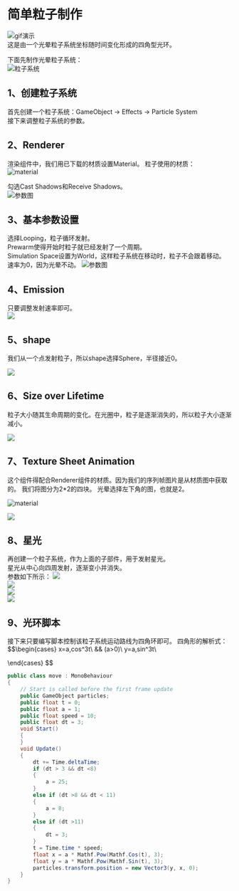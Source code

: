 
# 简单粒子制作  


![gif演示](image/demo.gif)  
这是由一个光晕粒子系统坐标随时间变化形成的四角型光环。



下面先制作光晕粒子系统：  
![粒子系统](image/particles.gif)  


## 1、创建粒子系统  

首先创建一个粒子系统：GameObject -> Effects -> Particle System   
接下来调整粒子系统的参数。


## 2、Renderer  
渲染组件中，我们用已下载的材质设置Material。 
粒子使用的材质：    
![material](image/material.png)

勾选Cast Shadows和Receive Shadows。  
![参数图](image/renderer.png)

## 3、基本参数设置   
选择Looping，粒子循环发射。  
Prewarm使得开始时粒子就已经发射了一个周期。   
Simulation Space设置为World，这样粒子系统在移动时，粒子不会跟着移动。  
速率为0，因为光晕不动。
![参数图](image/basic.png)

## 4、Emission  

只要调整发射速率即可。  
![](image/emission.png)

## 5、shape 
我们从一个点发射粒子，所以shape选择Sphere，半径接近0。

![](image/shape.png)

## 6、Size over Lifetime
粒子大小随其生命周期的变化。在光圈中，粒子是逐渐消失的，所以粒子大小逐渐减小。  

![](image/sizeoverlifttime.png)  

## 7、Texture Sheet Animation  
这个组件得配合Renderer组件的材质。因为我们的序列帧图片是从材质图中获取的。
我们将图分为2*2的四块。  光晕选择左下角的图，也就是2。  

![material](image/material.png)  

![](image/texture.png)

## 8、星光  
再创建一个粒子系统，作为上面的子部件，用于发射星光。  
星光从中心向四周发射，逐渐变小并消失。  
参数如下所示：
![](image/xg1.png)  
![](image/xg2.png)  
![](image/xg3.png)  
![](image/xg4.png)  

## 9、光环脚本  
接下来只要编写脚本控制该粒子系统运动路线为四角环即可。
四角形的解析式：
$$\begin{cases}
x=a\,cos^3t\\
&& (a>0)\\
y=a\,sin^3t\\
    
\end{cases}
$$

```cs
public class move : MonoBehaviour
{
    // Start is called before the first frame update
    public GameObject particles;
    public float t = 0;
    public float a = 1;
    public float speed = 10;
    public float dt = 3;
    void Start()
    {     
    }
    void Update()
    {
        dt += Time.deltaTime;
        if (dt > 3 && dt <8)
        {
            a = 25;
        }
        else if (dt >8 && dt < 11)
        { 
            a = 8; 
        }
        else if (dt >11)
        {
            dt = 3;
        }
        t = Time.time * speed;
        float x = a * Mathf.Pow(Mathf.Cos(t), 3);
        float y = a * Mathf.Pow(Mathf.Sin(t), 3);
        particles.transform.position = new Vector3(y, x, 0);
    }
}
```

